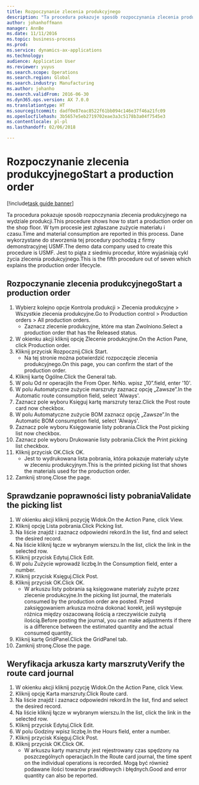 ```yaml
---
title: Rozpoczynanie zlecenia produkcyjnego
description: "Ta procedura pokazuje sposób rozpoczynania zlecenia produkcyjnego na wydziale produkcji."
author: johanhoffmann
manager: AnnBe
ms.date: 11/11/2016
ms.topic: business-process
ms.prod: 
ms.service: dynamics-ax-applications
ms.technology: 
audience: Application User
ms.reviewer: yuyus
ms.search.scope: Operations
ms.search.region: Global
ms.search.industry: Manufacturing
ms.author: johanho
ms.search.validFrom: 2016-06-30
ms.dyn365.ops.version: AX 7.0.0
ms.translationtype: HT
ms.sourcegitcommit: dadf0e87eac8522f61bb094c146e37f46a21fc09
ms.openlocfilehash: 3b5657e5eb2719702eae3a3c5178b3a04f7545e3
ms.contentlocale: pl-pl
ms.lasthandoff: 02/06/2018

---
```

# <a name="start-a-production-order"></a><span data-ttu-id="1dbba-103">Rozpoczynanie zlecenia produkcyjnego</span><span class="sxs-lookup"><span data-stu-id="1dbba-103">Start a production order</span></span>

[!include[task guide banner](../../includes/task-guide-banner.md)]

<span data-ttu-id="1dbba-104">Ta procedura pokazuje sposób rozpoczynania zlecenia produkcyjnego na wydziale produkcji.</span><span class="sxs-lookup"><span data-stu-id="1dbba-104">This procedure shows how to start a production order on the shop floor.</span></span> <span data-ttu-id="1dbba-105">W tym procesie jest zgłaszane zużycie materiału i czasu.</span><span class="sxs-lookup"><span data-stu-id="1dbba-105">Time and material consumption are reported in this process.</span></span> <span data-ttu-id="1dbba-106">Dane wykorzystane do stworzenia tej procedury pochodzą z firmy demonstracyjnej USMF.</span><span class="sxs-lookup"><span data-stu-id="1dbba-106">The demo data company used to create this procedure is USMF.</span></span> <span data-ttu-id="1dbba-107">Jest to piąta z siedmiu procedur, które wyjaśniają cykl życia zlecenia produkcyjnego.</span><span class="sxs-lookup"><span data-stu-id="1dbba-107">This is the fifth procedure out of seven which explains the production order lifecycle.</span></span>


## <a name="start-a-production-order"></a><span data-ttu-id="1dbba-108">Rozpoczynanie zlecenia produkcyjnego</span><span class="sxs-lookup"><span data-stu-id="1dbba-108">Start a production order</span></span>
1. <span data-ttu-id="1dbba-109">Wybierz kolejno opcje Kontrola produkcji > Zlecenia produkcyjne > Wszystkie zlecenia produkcyjne.</span><span class="sxs-lookup"><span data-stu-id="1dbba-109">Go to Production control > Production orders > All production orders.</span></span>
    * <span data-ttu-id="1dbba-110">Zaznacz zlecenie produkcyjne, które ma stan Zwolniono.</span><span class="sxs-lookup"><span data-stu-id="1dbba-110">Select a production order that has the Released status.</span></span>  
2. <span data-ttu-id="1dbba-111">W okienku akcji kliknij opcję Zlecenie produkcyjne.</span><span class="sxs-lookup"><span data-stu-id="1dbba-111">On the Action Pane, click Production order.</span></span>
3. <span data-ttu-id="1dbba-112">Kliknij przycisk Rozpocznij.</span><span class="sxs-lookup"><span data-stu-id="1dbba-112">Click Start.</span></span>
    * <span data-ttu-id="1dbba-113">Na tej stronie można potwierdzić rozpoczęcie zlecenia produkcyjnego.</span><span class="sxs-lookup"><span data-stu-id="1dbba-113">On this page, you can confirm the start of the production order.</span></span>  
4. <span data-ttu-id="1dbba-114">Kliknij kartę Ogólne.</span><span class="sxs-lookup"><span data-stu-id="1dbba-114">Click the General tab.</span></span>
5. <span data-ttu-id="1dbba-115">W polu Od nr operacji</span><span class="sxs-lookup"><span data-stu-id="1dbba-115">In the From Oper.</span></span> <span data-ttu-id="1dbba-116">Nr</span><span class="sxs-lookup"><span data-stu-id="1dbba-116">No.</span></span> <span data-ttu-id="1dbba-117">wpisz „10”.</span><span class="sxs-lookup"><span data-stu-id="1dbba-117">field, enter '10'.</span></span>
6. <span data-ttu-id="1dbba-118">W polu Automatyczne zużycie marszruty zaznacz opcję „Zawsze”.</span><span class="sxs-lookup"><span data-stu-id="1dbba-118">In the Automatic route consumption field, select 'Always'.</span></span>
7. <span data-ttu-id="1dbba-119">Zaznacz pole wyboru Księguj kartę marszruty teraz.</span><span class="sxs-lookup"><span data-stu-id="1dbba-119">Click the Post route card now checkbox.</span></span>
8. <span data-ttu-id="1dbba-120">W polu Automatyczne zużycie BOM zaznacz opcję „Zawsze”.</span><span class="sxs-lookup"><span data-stu-id="1dbba-120">In the Automatic BOM consumption field, select 'Always'.</span></span>
9. <span data-ttu-id="1dbba-121">Zaznacz pole wyboru Księgowanie listy pobrania.</span><span class="sxs-lookup"><span data-stu-id="1dbba-121">Click the Post picking list now checkbox.</span></span>
10. <span data-ttu-id="1dbba-122">Zaznacz pole wyboru Drukowanie listy pobrania.</span><span class="sxs-lookup"><span data-stu-id="1dbba-122">Click the Print picking list checkbox.</span></span>
11. <span data-ttu-id="1dbba-123">Kliknij przycisk OK.</span><span class="sxs-lookup"><span data-stu-id="1dbba-123">Click OK.</span></span>
    * <span data-ttu-id="1dbba-124">Jest to wydrukowana lista pobrania, która pokazuje materiały użyte w zleceniu produkcyjnym.</span><span class="sxs-lookup"><span data-stu-id="1dbba-124">This is the printed picking list that shows the materials used for the production order.</span></span>  
12. <span data-ttu-id="1dbba-125">Zamknij stronę.</span><span class="sxs-lookup"><span data-stu-id="1dbba-125">Close the page.</span></span>

## <a name="validate-the-picking-list"></a><span data-ttu-id="1dbba-126">Sprawdzanie poprawności listy pobrania</span><span class="sxs-lookup"><span data-stu-id="1dbba-126">Validate the picking list</span></span>
1. <span data-ttu-id="1dbba-127">W okienku akcji kliknij pozycję Widok.</span><span class="sxs-lookup"><span data-stu-id="1dbba-127">On the Action Pane, click View.</span></span>
2. <span data-ttu-id="1dbba-128">Kliknij opcję Lista pobrania.</span><span class="sxs-lookup"><span data-stu-id="1dbba-128">Click Picking list.</span></span>
3. <span data-ttu-id="1dbba-129">Na liście znajdź i zaznacz odpowiedni rekord.</span><span class="sxs-lookup"><span data-stu-id="1dbba-129">In the list, find and select the desired record.</span></span>
4. <span data-ttu-id="1dbba-130">Na liście kliknij łącze w wybranym wierszu.</span><span class="sxs-lookup"><span data-stu-id="1dbba-130">In the list, click the link in the selected row.</span></span>
5. <span data-ttu-id="1dbba-131">Kliknij przycisk Edytuj.</span><span class="sxs-lookup"><span data-stu-id="1dbba-131">Click Edit.</span></span>
6. <span data-ttu-id="1dbba-132">W polu Zużycie wprowadź liczbę.</span><span class="sxs-lookup"><span data-stu-id="1dbba-132">In the Consumption field, enter a number.</span></span>
7. <span data-ttu-id="1dbba-133">Kliknij przycisk Księguj.</span><span class="sxs-lookup"><span data-stu-id="1dbba-133">Click Post.</span></span>
8. <span data-ttu-id="1dbba-134">Kliknij przycisk OK.</span><span class="sxs-lookup"><span data-stu-id="1dbba-134">Click OK.</span></span>
    * <span data-ttu-id="1dbba-135">W arkuszu listy pobrania są księgowane materiały zużyte przez zlecenie produkcyjne.</span><span class="sxs-lookup"><span data-stu-id="1dbba-135">In the picking list journal, the materials consumed by the production order are posted.</span></span> <span data-ttu-id="1dbba-136">Przed zaksięgowaniem arkusza można dokonać korekt, jeśli występuje różnica między oszacowaną ilością a rzeczywiście zużytą ilością.</span><span class="sxs-lookup"><span data-stu-id="1dbba-136">Before posting the journal, you can make adjustments if there is a difference between the estimated quantity and the actual consumed quantity.</span></span>  
9. <span data-ttu-id="1dbba-137">Kliknij kartę GridPanel.</span><span class="sxs-lookup"><span data-stu-id="1dbba-137">Click the GridPanel tab.</span></span>
10. <span data-ttu-id="1dbba-138">Zamknij stronę.</span><span class="sxs-lookup"><span data-stu-id="1dbba-138">Close the page.</span></span>

## <a name="verify-the-route-card-journal"></a><span data-ttu-id="1dbba-139">Weryfikacja arkusza karty marszruty</span><span class="sxs-lookup"><span data-stu-id="1dbba-139">Verify the route card journal</span></span>
1. <span data-ttu-id="1dbba-140">W okienku akcji kliknij pozycję Widok.</span><span class="sxs-lookup"><span data-stu-id="1dbba-140">On the Action Pane, click View.</span></span>
2. <span data-ttu-id="1dbba-141">Kliknij opcję Karta marszruty.</span><span class="sxs-lookup"><span data-stu-id="1dbba-141">Click Route card.</span></span>
3. <span data-ttu-id="1dbba-142">Na liście znajdź i zaznacz odpowiedni rekord.</span><span class="sxs-lookup"><span data-stu-id="1dbba-142">In the list, find and select the desired record.</span></span>
4. <span data-ttu-id="1dbba-143">Na liście kliknij łącze w wybranym wierszu.</span><span class="sxs-lookup"><span data-stu-id="1dbba-143">In the list, click the link in the selected row.</span></span>
5. <span data-ttu-id="1dbba-144">Kliknij przycisk Edytuj.</span><span class="sxs-lookup"><span data-stu-id="1dbba-144">Click Edit.</span></span>
6. <span data-ttu-id="1dbba-145">W polu Godziny wpisz liczbę.</span><span class="sxs-lookup"><span data-stu-id="1dbba-145">In the Hours field, enter a number.</span></span>
7. <span data-ttu-id="1dbba-146">Kliknij przycisk Księguj.</span><span class="sxs-lookup"><span data-stu-id="1dbba-146">Click Post.</span></span>
8. <span data-ttu-id="1dbba-147">Kliknij przycisk OK.</span><span class="sxs-lookup"><span data-stu-id="1dbba-147">Click OK.</span></span>
    * <span data-ttu-id="1dbba-148">W arkuszu karty marszruty jest rejestrowany czas spędzony na poszczególnych operacjach.</span><span class="sxs-lookup"><span data-stu-id="1dbba-148">In the Route card journal, the time spent on the individual operations is recorded.</span></span> <span data-ttu-id="1dbba-149">Mogą być również podawane ilości towarów prawidłowych i błędnych.</span><span class="sxs-lookup"><span data-stu-id="1dbba-149">Good and error quantity can also be reported.</span></span>  

